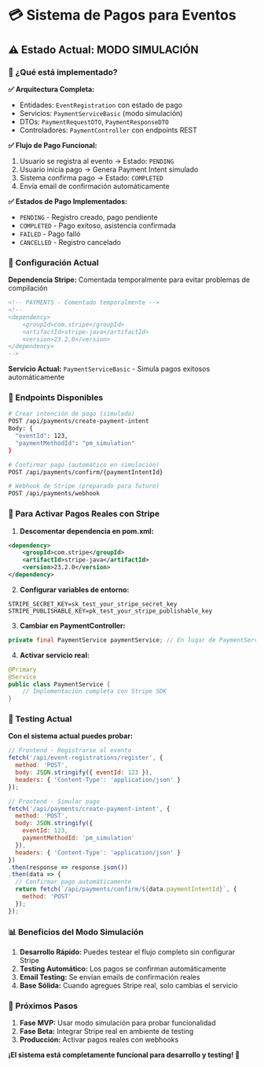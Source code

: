 # 💳 Sistema de Pagos para Eventos

## ⚠️ Estado Actual: MODO SIMULACIÓN

### 🎯 ¿Qué está implementado?

**✅ Arquitectura Completa:**
- Entidades: `EventRegistration` con estado de pago
- Servicios: `PaymentServiceBasic` (modo simulación)
- DTOs: `PaymentRequestDTO`, `PaymentResponseDTO`
- Controladores: `PaymentController` con endpoints REST

**✅ Flujo de Pago Funcional:**
1. Usuario se registra al evento → Estado: `PENDING`
2. Usuario inicia pago → Genera Payment Intent simulado
3. Sistema confirma pago → Estado: `COMPLETED`
4. Envía email de confirmación automáticamente

**✅ Estados de Pago Implementados:**
- `PENDING` - Registro creado, pago pendiente
- `COMPLETED` - Pago exitoso, asistencia confirmada
- `FAILED` - Pago falló
- `CANCELLED` - Registro cancelado

### 🔧 Configuración Actual

**Dependencia Stripe:** Comentada temporalmente para evitar problemas de compilación
```xml
<!-- PAYMENTS - Comentado temporalmente -->
<!--
<dependency>
    <groupId>com.stripe</groupId>
    <artifactId>stripe-java</artifactId>
    <version>23.2.0</version>
</dependency>
-->
```

**Servicio Actual:** `PaymentServiceBasic` - Simula pagos exitosos automáticamente

### 📱 Endpoints Disponibles

```bash
# Crear intención de pago (simulado)
POST /api/payments/create-payment-intent
Body: {
  "eventId": 123,
  "paymentMethodId": "pm_simulation"
}

# Confirmar pago (automático en simulación)
POST /api/payments/confirm/{paymentIntentId}

# Webhook de Stripe (preparado para futuro)
POST /api/payments/webhook
```

### 🚀 Para Activar Pagos Reales con Stripe

1. **Descomentar dependencia en pom.xml:**
```xml
<dependency>
    <groupId>com.stripe</groupId>
    <artifactId>stripe-java</artifactId>
    <version>23.2.0</version>
</dependency>
```

2. **Configurar variables de entorno:**
```env
STRIPE_SECRET_KEY=sk_test_your_stripe_secret_key
STRIPE_PUBLISHABLE_KEY=pk_test_your_stripe_publishable_key
```

3. **Cambiar en PaymentController:**
```java
private final PaymentService paymentService; // En lugar de PaymentServiceBasic
```

4. **Activar servicio real:**
```java
@Primary
@Service
public class PaymentService {
    // Implementación completa con Stripe SDK
}
```

### 🧪 Testing Actual

**Con el sistema actual puedes probar:**

```javascript
// Frontend - Registrarse al evento
fetch('/api/event-registrations/register', {
  method: 'POST',
  body: JSON.stringify({ eventId: 123 }),
  headers: { 'Content-Type': 'application/json' }
});

// Frontend - Simular pago
fetch('/api/payments/create-payment-intent', {
  method: 'POST',
  body: JSON.stringify({ 
    eventId: 123, 
    paymentMethodId: 'pm_simulation' 
  }),
  headers: { 'Content-Type': 'application/json' }
})
.then(response => response.json())
.then(data => {
  // Confirmar pago automáticamente
  return fetch(`/api/payments/confirm/${data.paymentIntentId}`, {
    method: 'POST'
  });
});
```

### 📊 Beneficios del Modo Simulación

1. **Desarrollo Rápido:** Puedes testear el flujo completo sin configurar Stripe
2. **Testing Automático:** Los pagos se confirman automáticamente
3. **Email Testing:** Se envían emails de confirmación reales
4. **Base Sólida:** Cuando agregues Stripe real, solo cambias el servicio

### 🔄 Próximos Pasos

1. **Fase MVP:** Usar modo simulación para probar funcionalidad
2. **Fase Beta:** Integrar Stripe real en ambiente de testing
3. **Producción:** Activar pagos reales con webhooks

**¡El sistema está completamente funcional para desarrollo y testing! 🎉**